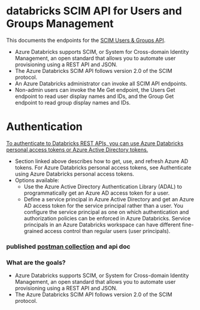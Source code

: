 # databricks SCIM API for Users and Groups Management

This documents the endpoints for the [SCIM Users & Groups API](https://docs.microsoft.com/en-us/azure/databricks/dev-tools/api/latest/scim/).

- Azure Databricks supports SCIM, or System for Cross-domain Identity Management, an open standard that allows you to automate user provisioning using a REST API and JSON. 
- The Azure Databricks SCIM API follows version 2.0 of the SCIM protocol.
- An Azure Databricks administrator can invoke all SCIM API endpoints.
- Non-admin users can invoke the Me Get endpoint, the Users Get endpoint to read user display names and IDs, and the Group Get endpoint to read group display names and IDs.

# Authentication
[To authenticate to Databricks REST APIs, you can use Azure Databricks personal access tokens or Azure Active Directory tokens.](https://docs.microsoft.com/en-us/azure/databricks/dev-tools/api/latest/aad/)

- Section linked above describes how to get, use, and refresh Azure AD tokens. For Azure Databricks personal access tokens, see Authenticate using Azure Databricks personal access tokens.
- Options available:
    - Use the Azure Active Directory Authentication Library (ADAL) to programmatically get an Azure AD access token for a user.
    - Define a service principal in Azure Active Directory and get an Azure AD access token for the service principal rather than a user. You configure the service principal as one on which authentication and authorization policies can be enforced in Azure Databricks. Service principals in an Azure Databricks workspace can have different fine-grained access control than regular users (user principals).

### published [postman collection](https://documenter.getpostman.com/view/2644780/SzmYAMWw) and api doc

### What are the goals?

- Azure Databricks supports SCIM, or System for Cross-domain Identity Management, an open standard that allows you to automate user provisioning using a REST API and JSON. 
- The Azure Databricks SCIM API follows version 2.0 of the SCIM protocol.
